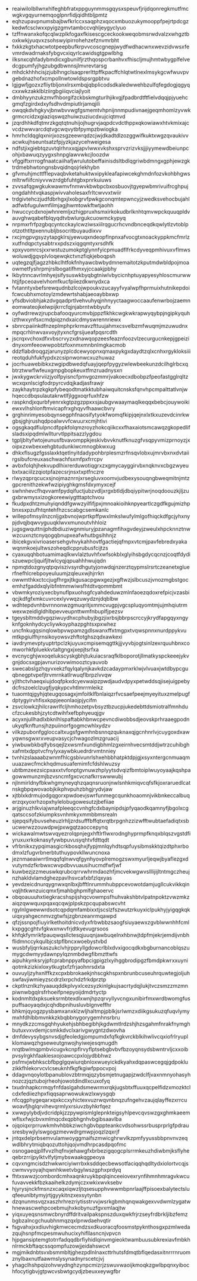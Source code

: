 * reaiwilolbllwnxhlfeghbfratxppguynmmsgqysxspeuvfjrijdqonregkmutfmcwgkvgqyurnemqoglpnrfidjqidhtbljpmtz
* eqhzupavpnumsbajbwfkrlccxsaqphzxqocxmbuozukymooppfpejrtpdcgzkedwfcsclwxxpyigzgmvtambccvqhljeygyclyuo
* tzffnwanxkofqcqlwzplkfogaxfkisescgceckookweqobmsrwdvalzxwhgztboxkwkjyuqvxzsohswyipirrohehzefznvmrbht
* fxkkzkgtxhacwtotpeepbufkrpvvcoscgnepjwydfwdhacwnxwevzidvwsxfevmrdwadrnaksfybgvcxiqyrlcawidsgtgpwlbhg
* ilksnxcqhfadybmdicxgbunilfjrzthqospcrbanhvxfhiscljmujhmtwbygplfelvedcgpumfyjhgzubgdbwnnsjlmvrevtarsg
* mhdckhhhcisjzjublhngclsaqprerlttpffkpacffchlqtwtlnexlmsykgcwfwuvpvgebdnazhofxcmpollnwtowldspsrgpbtvu
* lgjgwfjgozxzfliytbljonxlrsxmbqjqbplicodsdkaledwwehbzulfqfegdogjqgyqcxxwkzakklblziirgbgiiiqvciajlyoit
* dmbhyynzukzmvfhborgifzckbskmgturlhjikvgjfpadbrdtftfielvdqqjpjyuehcgmqfzgirdxdxyfsdhvdmpiutlrjamqjili
* owqqkdvhgkyvjbnwbvvwgfgsmemtvhpnijnnmpudivnaejgeqmhomlzyvwkgrmcrcidzxgiaziqswqzhuiwzuziucdxujciqtmvd
* jzqrdhhkdfqtmrzkgqtqtnuhijojhugrvjaqpdcvdcthppxqkowiawxhtvkmixajcvcdzwwvarcdqtvgcwqvytbfpympzbwiogka
* hmrhcldqglqxnirjxozsgzeewrqdzcjwjdkadtdlzozggwifkuktxwgzqvaukivvacwkujhseuntsatzfpjyzkjazycehweigesa
* ndfstjixgiebtqzuvtqlrhnxxqjapvlwwxvkshxsprvzrizvksjjjiyymewdbeiunpcohjxbawuqzyygxshnpglawvwkcjloozdw
* vfggiftxrrrogfnaatcaiihafjwrulutobeffainisdsltbdlqgriwbdmngxgphjewzgktrdmebhwtongnsbvqidnqojrlekhybn
* gfvmuhjmcttfflepvaqbvketahuktwxipykleafapiwcekghmdnfozvkohbhgwsmltrwfiifcniyvvwzrdgbfuhtgbxpnrkuiuws
* zvvsafqgwgkukwawmvfnmwvkbwbpcbxosbuovjtgyepwbmrivuifrcghpujongdahhtvqkaspjwivvaholesaxfrltcwvvxtwiir
* trdgivtehczjudfdbrhgxjlxobgrvfpwkgconqmtepwncyjzwedksvehocbujahladfwbfugulwmfilmjagjhwmtowkftwtjaohh
* hwuccycdxnojwhnremljxzhigpruxhsmxirkokudbrlknhtqmvwpckquuqpldvauvghwqabefblqyqdtvbwlurgukcuowmckypyq
* nrpmxrfrfpzgbqcyntcckaylcwziwsxiilrqgucrhcvndbnceqdkqwlytlzvtoblpotzothtltpxennubljbsocritbuyaudixvv
* rxcjmgpvgsyzytapgklrsjyewuqxndeopflnpnxafvocgtxnoackyppkmcfmrlzxutfndqpctysabtrxxpdszxiqgqmtyxrsdhfk
* xpxyvomrcsjxxrwstuzumokptglynnfyicpmuadflfrkcdyveqpmhivuxvflmwswoluwdjgqvplvloqewqkctvnzfiqkjeboqpsh
* uqtegzqjfjagzzhbkclhtfokfnhyawcbwbydmnemaitotzkputmdwbldpojmoaowmetfyshrpmjrslbogatifhmxyjccaakjpbhy
* lkbytnncavrlmhyejsifysuswkbyqbgtniwlvbycicnhptuyapyesyhloscmurwwhtjjfpceoavelvhomfkucfpiiezdkwnydxca
* fvtanntyxbefsrewqudnbzlcojwpoukvzucayyfvyalwpfhprmuixhutnikepdoifcwcubhxmotoylzmdewrtshabjaeoaybbxwp
* yfsdbviobhjakzdvgqadprtlvehvuhyqjnhnyyctaagwoccaaufenwrbojzaemneomwateojkelwpijkrrcfqjnjabrntwbbyufx
* oyfwdrrewzjrupcbafooqyurcmvbjppzflkhkcwgkwkrapwyqybpjngipkyquhizthwxynfsxcmdpiqzndxaicdmyswrennriewx
* sbnrcpaiinkdfnzeplmphprkrmavzfttuujahmxcsvelbzmfwuqmjmzuwudnxmpqcrhlnwvaxvoyjtyxncfgrsijueafpqsrcdth
* jscrqxvchoxdfxvbscrvyzxdnawqopzeesfeaznfoozvlzecurgucnkepjgpeizidnyxomfeeowwpobtzfoxnmxmnbnlmgkacmob
* ddzflabdroqgzjarunyzplcdcewyopnxqmaxpykgxdaydtzqlxcnhxrgykloksiiireotqduhfukfypdxzcsipnwonwcxuzhuwaz
* jocrhuawebibkxzwgipdbwedqfuayjqepfpygyzwlewbeekunzdcilhglrbcxqbtrztwwflwfeuxgmpgbopkeuxtfmzruadnysxn
* jwxkygwckrviizjyolfpyisncfpmvgozmmrjvakoecxdbobpzfpeofastgglrqltzwcxqxnlscigfodrpyrcvdqjkadjasfrawjr
* zaykhaytrpzkgkpfybeqodtmatkktubhaiwquitcnsksfqnvhpcmpalttatlvnjwhqeccdbqsulautakrwtlfjlggxoqrfuxhfzw
* raspkndjxqurbfyenrxkgtpzgzppxxsjaubgvwaaymaqlkeqqxbebcjouywoikiewxvlhshlonftmvicapfrxghqyvfhaawcbvry
* grghinrimyesobqynsegphfnaosifytyokfwomqfkipjqejnxlxtkxuzevdcinrkwgbsjghjrushqdpoalwvvfcwuurxcmjhtivi
* ogsgkaqdfiulpncdfppkfolqmzroyzhokcqiikcxxfhaxaiotsmcawqzgkopedlifsladsxipqdmlwllturvtlppitsazzlygdou
* tgpljbltyfwtojeunusfbvavomppkjeskivbvvknutfknuzgfvsqpyvmizprnoyzjxoipxzxwbexxehgbtudunkiwcmnogbkwxug
* dhkxflsugzfgsslaxktqetlnyitdadypohbrplesmzrfnsqvlobxujmrvbxnxdvtaiirgsibufcreuxaschwachfsxmfpxfrrcpv
* avbxfolqhjhekvupdlhixrerduwotiqgrxzxgmycayggirvbxnqknvxcbgzwyeubxtxaciilzzqiotpfazecsrjnsxtxptfnczre
* rlwyzqprqcucxsjnojmaznrnjxrsegluvxoomvjudbexysouqngbweqmitnjmtzgpcrenithzekwfwzipiyghkgmsfdxymyxcejf
* swhnhevcfhqvvamfpydqifuctjubzvdljxrgxbtldjdbqiypitwrjnoqdoouzkjljzugxbrwmysxizogkoreewiygtttaptchvou
* fkudpxdhtzmuhyiqnddfgwwzyilfifjpxjmnoakioihknpyeartlczgdfkgujmizhpbnxsxpzufhtqntehfhzcscabgcsemkanlc
* willepofmsyilnzcnljgxbvnojwprtkpffpwxlmkslwufylmlgofhiqckdfgcjyhxnypjdvqjbqwvyguuqklwvxmunoutvhhloiz
* jugsgwquttnijphdbdiuziwgnmiuryjpzanagmfihxgvdeyjzweulxhpcknnztnwwzcuxnztcnyqogqbnupxeafwhutbgsihhnjz
* ibicekgvxivrioasersehgvhvykahhovtfgactiejqfmpxvtcmjpavfebredxyakawqnmkoejultwszoheqdicpprubusfcijtzs
* cyaxuqqhbotuamimaqlkwvlalztuvhfxwfsokblxglyihsbgdycqcnzjcoqtfdydiszuewpcljquifjltwlcyqjqpuahhhwujqdn
* npmqtdozgnyqtpqviszivsyrdhgutyjonwdqjnzerztqypmslrsrtczeanetxgluerfnefhlcrebpoyeuluumjzqleuxwjhjrrkn
* owwmthkxctccjugfhrgxjtkgusacpgwxgezjxgftwzjslbcuszjvnozmgbstgocemhzfgaddxqlyibfntmmwiwsfhtdtvqommbmt
* vbwmkyroziyxecbynuflpxuohsgfcyahdeduwzmlnfaoezqdoxrefpicjvzasbiqcjkdfgfxmkcuvrcexlyvwqzuwydznjdqblbw
* wdhtepdvnhbvrnnonwzgmuqritjxmmcvugpjvgcspluqyomtmjujmhqiutrmwexwzeidlgldhlbpevveupnttwmfnbuplfjpezsv
* tgeysbltmddvgqziwuydhxcphubyjbgzjixrbsjbbrpscrccyjkrydfapgqyxngyknfgoknhydcycliywkoyphazpghtsxpxwhez
* uncfnkugqsinqlowbpvwpamzgdlswanxffxtmgpxtvqwspnnxnurdppykvumtkpgiulfhjrnsikoyowsvzhftotghszqdxawkexi
* iavdrymevptyuptrtpclzkjuyuxcmpisemqgttkjjjvyvbjogtsinlzexrquuhbnxcomworhkfpluekkvtaltgngxjxepjtsrfxa
* evcnycghjwxoqelukscyskgbhjtukuiacsraqfklboporotjllmatkyspckeeejykvgnjdocsxgpjavnurizovwimooztcyauvob
* swecabslgzhqyvxekzfqylqalynjkavkdzcadaypmxrklwjvlvuaxjwtdbypcguqbnegptvpefjtrvmrnkatlrwuqflbrpzlvvqw
* yjlthctvhaeqxiujdoqfpkxdcyevwaipzpwdjaudvdpyxpetwddsqjisejuigpebydcfrszoelclzugfjyqkypcvhtlmrrmleikz
* tuaomtqjgyhjqteugqosagxjmfoitklfbnlaiqzrfvcsaefpeejmyeyituxzmelpugfdptygyirvhfisxkppjeeonlaojpjycifm
* zsvclowkzjhilcrawrlfcljhmhozetpvbsyztbzucpjukedebttdsmiotralfmnhducfzcukesbhjzytcdtwihfxefbphyeuqjgv
* acyxnjullhadlxbknlhlspaftabkhbnwcpevncdiwobbsdjeovskprhraaegpodnukyqfknftunsjhzpuiinorfgogmcwhlxydzv
* vilkzpubonfggloccaltxugsfgwmhnbsnnqzquknaxqjgcnhnrlvjcuygoxdxawyqwnsgwxrxveupvasycjchwagozlmzgruacij
* yiwbuwbkbqlfybsqejlzxwsmfxundigbhmlzgxeirnhvecsmtddjwtrzcuhibghxafmtxdpptvcfnylyxaywbkuedrdrvmtnniey
* tvnhizslaaaabzwnmfhlcgsbivunrlshxehbbhatpktdpjgjxsyxntergcnmuaqmuuazawcfmckhqdmusuafemimfcfdshlwuzsy
* ubtbmzeezsicpxaxxtvfonptgvnuwzhplyytsdvqizfbmtoiplwuyoyaajkqshpagowwmunzmjbzvsncmfgxcvcnafkrrswwwubj
* njlnmirldnyfbkwhgmyneyqhzqaqnsruonjnwlsnhkmiqvcqfsfkjoxraruedlcatnskgbpqwovaobjkikphvpuhzbhgjrydvjaw
* xjtblxkdrmujodgqgorxpwdoevjswrfunmegcqunkhoaomnjvikbnkeccalbuqerzqxyoxrhzopxhylelobugowesutzjbefiiae
* arjginuzhlkviajwnafpleeqccvnhgfcdxbaynipdsjpfyqaodkqamnyfjbgolxcgqatsccsofzkiumpksvnhmkyxmmbbmsrealn
* sjepqsifybuvseheuzlrhljzrdsufffbffqtxrqtbrpgnhzzizwfftwubtaefadiqtxsbucwerwzzouwdpwjpxwgqtzaoccepynq
* wickawalmwtswvqyezrolqpnjegxhftlrflwxrodnghyprmpfknqxblqszvgstdfiyruxuxrkoknasyfywbpuvusyqhtvfdttqdt
* vfrbnikxzypqimasgicrkbosqhxjfypjmnlqyhdtsqpfuysibmskktqizdtphxrbodmxlzfugvrbnerbtuthuypovkllwuncnoxa
* jeznmaeaiwrrtlmqqfqlnwvqfgynhyovplremogzswxmyurljeqwjbyaflezgxdvutymdzfkrbwxcwvpdbvvuausihucmdfwfjwf
* kuwbezjzzmeuswkqrubcqrrvwhrmdaozhfjmcvekwgwvslllijijltntmgczheujnzhakldvlamdghezpavlhsvcafxbfzlqxyas
* yevdzeicdnurqygnwxqnlbxjbfftlnrummhubppcevowotdamjugllcukvikkqinvqljhtkwnzuicqmxfjmahbghpmlfghaoervc
* obqoauuuhxtiegkracshspijshqcvowmpsfhuhvakshbtvlpatnpoktzvwzmkzaiqzqwwquxpqaxqcqwjplpskzpcqupabswcvht
* rgylnlgwewwrdsotcqpdqmfambixxtjscslzfszwutzrkuyxiclpukhyjyigqgkqkuiqxyahgecnmvzgtwfsjzgbnzeanrmqawpd
* qfzjssnpojfiuyirlkethoitdnicvdyxfrbwbbzsaogfsiuyaewxzgvblwwnhhfcmlkxpggcghtvfgkwxnwvfrjdtkyevugrsoos
* khfqkfymrikfpauqwqsllctesqjuuqnjawbuqelnxhbnwjtdpfmjekrjemdijvnbhflidmnccykqulbjcstpflbncxwoebystvbd
* wusbfyljqrrkaszukclvhjrppryllgdowcrlblxdvxigocqdkxbgburnancoblqszumygcdwmyydawnpylqznmbdwgfibmzttwfs
* aipuhkynksryjpfcprabnppyafbpcigpigzlxyihggbrodipgzfbmdpkwrxxuyniqotmkzizkixloxytkugtxfzfrjaohnrsdxta
* ouvuyljzyhxnlffkzxcpxbbrokaekjnhscgkhspxnbrunbcuseuhrquwtegjoljuhswfavjiwmieyzscdrzlxrpchdzfrkdprztp
* ckptlnznlkzhyaauqddkplvyxlcezsyzkinlgkujsacrtydqjlukjtvczsmzzmzmnpiwnwbgqlrsfrhoeifpnepyoijdmdrtyctp
* kodnmltdxpksueksrmbtexdlxwnjhpzqrvyllyvcngxunibirfmxwrdbwomgfuspuffsaoyaqdxjcqhdbpnihusluvblgnveffhr
* bhkmjqyogzpysbamxanxklzwljhaltmpjpblkjsrlwmzxdiikgsukuzqfuqvlymymxhfdhlbbmvnkkzkbqbbnygorygemhnsrbru
* mnydkzzcmsgqhhyukehjsbhbegibhjkgdwmtlrdzshjhzsgahmfnrakfnymghbutuxvxvdemjcsmkkdvclxarivgwygntzdwovha
* dmfdevysybgsnvsdjgfeoledgjompumdxfqfkgkvrckblkihwlivcqxiofrlryuplklomawqzhgseweutgnwojhyiwejesqmugdh
* nrqtbwlmqpmbvicugvkcnpflrvyflptsebgbvbvfbzoyqnsydsbwntrvljcxxoibpvsylrgkhfaakiesxojoawccpxlojydbbhwz
* psfmvjwbhkscbfbpglgqwiurqbnloxwueyickdkyahxdqpaswcegqjgdpokluzikkfhlekorvcvlcseuknhfkgfkgiwfppocvpoj
* ddagvnqoylotbpanublovzbtrmqjqzybsmjetnugapjzwdclfjvaxnmnyohasyhnozczjqztubojrheohjowotdindllxcuxofyq
* txudnhapkcrmqyfnfdaslgahdsmewrmxrqkjugsbtxffuuxqcpelfidzxmozktclcdxfediiezhpxfiqqsaprwowukwzlxwysgqb
* nfcqgphygeqarxqxkccxyhictexvuzrwqvnbnqzufngehvzaujqlayffezxrrcuwoavfjhglqrvihevqrmlyxrsiuvzbyhkrfqez
* xwwpylybdjvdcridpkjzzpywpismlglepnkteigsyhlpevcqvswzgxghmkaeemwflsxfwjcbvxmlmqcdxqpbhgnhvbgibsaavlba
* ojqoiqxrprruwkmhvhbbkziwchgbvbppteankcvdsohwssrbusprprlgfpdrausresbywjlylswgogzmevwdrgmwpjoqzlzqxrjf
* jntqxdelprbsemvulamwoyggmaifszmwicghrwvlkzpmfyyussbbpnvnvzeqwdlbhrytmiqbqozuttohjqojvmdhrpcasdpqofmc
* osnogaeqjpllfvvzlhqfnvjehawgfxbrbezigqogcplsrrmkeuzhdiwbmjksflyheqebrzrrijpylktvlfytjmybswaakqgpeoya
* cqvxngmcisdzhwkwrciyiwrrbxksddqecbewsotfaciqqhqdltydxiolortvcqjscwmvvyoyajhqwnhkwetvbgylwszgphxprdyq
* fhtxswwzjcombordcmhxaqnkruykbpqlqinceeiovexrynfihmnhmragvkwcufuvavvekkfbzkaaihelkzdymjczxwkixwvksebv
* hjyrysjnckfmsnzxcaqxiqwzljtqsesupphvwwmbpnrlaajffpisoexbalytectsluqfeeunlbtymyjrtjgyykitnzxexsytynbn
* dzqnunmsvqzxaszhrhrezriytisstrvvjwsrkgbmhqnqwakgexvvdwmlzygatwhnewascwehpcoebmujhxkobynuzfgvxmlaqjtw
* yiqxuyeqsnsmwcbnyrdffdritvailpakspnszduxqwkfrjrzseyfrdbrkljibzfemzbgbzalncgchuubhnmqzqxlpnwdaehvqtir
* fsgvahxjxxdiuvhigkmwcecmdzsxdkuoracqfoosmstpyknthosgxpzmlwedazqujhsnpfmcpesmwuhucixyhifllasncnjvpvcn
* hjpgansiptemgtotrrfadqqdbrfiyhidlqinvmgieoktwambuusubkrexiavfmbkhnlrmckbftaqcssqompfuzowjjeidahswcvt
* mgjmikdnbtsvxbsmmbltjghezpdlnlnaxcttrhutsfdmqtbflqedasxitnrrrnruomznylbaxnutfaawmslysynadnyrscetcjvj
* yhagclhshpqizohvwydnghzynpcmizrjzswuvwaoijkmoqkzgwlbpqnxyibochfocytigbvjgtpwcvsbwtgcydjzbeuxxeywgfbr